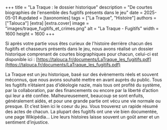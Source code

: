 +++
title = "La Traque : le dossier historique"
description = "De courtes biographies de l'ensemble des fugitifs présents dans le jeu"
date = 2025-05-01
#updated =
[taxonomies]
tags = ["La Traque", "Histoire"]
authors = ["Talouca"]
[extra]
[extra.cover]
image = "images/traque_fugitifs_et_crimes.png"
alt = "La Traque - Fugitifs"
width = 1600
height = 1600
+++

Si après votre partie vous êtes curieux de l'histoire derrière chacun des fugitifs et chasseurs présents dans le jeu, nous avons réalisé un dossier historique comprenant de courtes biographiques pour chacun, celui-ci est disponible ici : [https://talouca.fr/documents/LaTraque_les_fugitifs.pdf](https://talouca.fr/documents/LaTraque_les_fugitifs.pdf)

La Traque est un jeu historique, basé sur des évènements réels et souvent méconnus, que nous avons souhaité mettre en avant auprès du public.
Tous les fugitifs n’étaient pas d’idéologie nazie, mais tous ont profité du système, par la collaboration, par des financements ou encore par la liberté d’action qui leur a été confiée. Malheureusement, beaucoup se sont enfuits, généralement aidés, et pour une grande partie ont vécu une vie normale ou presque. Et c’est bien ici le coeur du jeu.
Vous trouverez un rapide résumé des actes de chacun. La plupart des fugitifs ont une vie bien documentée, une page Wikipédia... Lire leurs histoires laisse souvent un goût amer et un sentiment d’injustice.